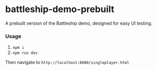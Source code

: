 # battleship-demo-prebuilt
A prebuilt version of the Battleship demo, designed for easy UI testing.

### Usage
1. `npm i`
2. `npm run dev`

Then navigate to `http://localhost:8080/singleplayer.html`
